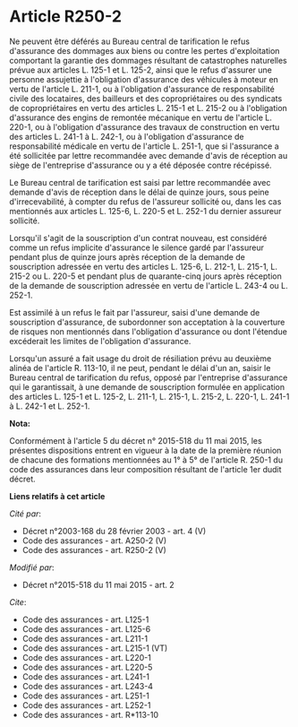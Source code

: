 # Article R250-2

Ne peuvent être déférés au Bureau central de tarification le refus d'assurance des dommages aux biens ou contre les pertes
d'exploitation comportant la garantie des dommages résultant de catastrophes naturelles prévue aux articles L. 125-1 et L.
125-2, ainsi que le refus d'assurer une personne assujettie à l'obligation d'assurance des véhicules à moteur en vertu de
l'article L. 211-1, ou à l'obligation d'assurance de responsabilité civile des locataires, des bailleurs et des
copropriétaires ou des syndicats de copropriétaires en vertu des articles L. 215-1 et L. 215-2 ou à l'obligation d'assurance
des engins de remontée mécanique en vertu de l'article L. 220-1, ou à l'obligation d'assurance des travaux de construction en
vertu des articles L. 241-1 à L. 242-1, ou à l'obligation d'assurance de responsabilité médicale en vertu de l'article L.
251-1, que si l'assurance a été sollicitée par lettre recommandée avec demande d'avis de réception au siège de l'entreprise
d'assurance ou y a été déposée contre récépissé. 

Le Bureau central de tarification est saisi par lettre recommandée avec demande d'avis de réception dans le délai de quinze
jours, sous peine d'irrecevabilité, à compter du refus de l'assureur sollicité ou, dans les cas mentionnés aux articles L.
125-6, L. 220-5 et L. 252-1 du dernier assureur sollicité. 

Lorsqu'il s'agit de la souscription d'un contrat nouveau, est considéré comme un refus implicite d'assurance le silence gardé
par l'assureur pendant plus de quinze jours après réception de la demande de souscription adressée en vertu des articles L.
125-6, L. 212-1, L. 215-1, L. 215-2 ou L. 220-5 et pendant plus de quarante-cinq jours après réception de la demande de
souscription adressée en vertu de l'article L. 243-4 ou L. 252-1. 

Est assimilé à un refus le fait par l'assureur, saisi d'une demande de souscription d'assurance, de subordonner son
acceptation à la couverture de risques non mentionnés dans l'obligation d'assurance ou dont l'étendue excéderait les limites
de l'obligation d'assurance. 

Lorsqu'un assuré a fait usage du droit de résiliation prévu au deuxième alinéa de l'article R. 113-10, il ne peut, pendant le
délai d'un an, saisir le Bureau central de tarification du refus, opposé par l'entreprise d'assurance qui le garantissait, à
une demande de souscription formulée en application des articles L. 125-1 et L. 125-2, L. 211-1, L. 215-1, L. 215-2, L.
220-1, L. 241-1 à L. 242-1 et L. 252-1.

**Nota:**

Conformément à l'article 5 du décret n° 2015-518 du 11 mai 2015, les présentes dispositions entrent en vigueur à la date de
la première réunion de chacune des formations mentionnées au 1° à 5° de l'article R. 250-1 du code des assurances dans leur
composition résultant de l'article 1er dudit décret.

**Liens relatifs à cet article**

_Cité par_:

  - Décret n°2003-168 du 28 février 2003 - art. 4 (V)
  - Code des assurances - art. A250-2 (V)
  - Code des assurances - art. R250-2 (V)

_Modifié par_:

  - Décret n°2015-518 du 11 mai 2015 - art. 2

_Cite_:

  - Code des assurances - art. L125-1
  - Code des assurances - art. L125-6
  - Code des assurances - art. L211-1
  - Code des assurances - art. L215-1 (VT)
  - Code des assurances - art. L220-1
  - Code des assurances - art. L220-5
  - Code des assurances - art. L241-1
  - Code des assurances - art. L243-4
  - Code des assurances - art. L251-1
  - Code des assurances - art. L252-1
  - Code des assurances - art. R*113-10
